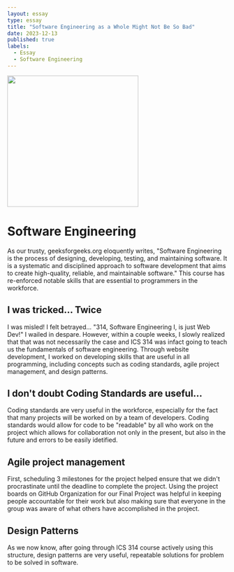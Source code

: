 ```yaml
---
layout: essay
type: essay
title: "Software Engineering as a Whole Might Not Be So Bad"
date: 2023-12-13
published: true
labels:
  - Essay
  - Software Engineering
---
```


<img width="300px" class="rounded float-start pe-4" src="/img/essay/se.jpg">

# Software Engineering
As our trusty, geeksforgeeks.org eloquently writes, "Software Engineering is the process of designing, developing, testing, and maintaining software. It is a systematic and disciplined approach to software development that aims to create high-quality, reliable, and maintainable software." This course has re-enforced notable skills that are essential to programmers in the workforce. 
## I was tricked... Twice
I was misled! I felt betrayed... "314, Software Engineering I, is just Web Dev!" I wailed in despare. However, within a couple weeks, I slowly realized that that was not necessarily the case and ICS 314 was infact going to teach us the fundamentals of software engineering. Through website development, I worked on developing skills that are useful in all programming, including concepts such as coding standards, agile project management, and design patterns. 
## I don't doubt Coding Standards are useful...
Coding standards are very useful in the workforce, especially for the fact that many projects will be worked on by a team of developers. Coding standards would allow for code to be "readable" by all who work on the project which allows for collaboration not only in the present, but also in the future and errors to be easily idetified.
## Agile project management
First, scheduling 3 milestones for the project helped ensure that we didn't procrastinate until the deadline to complete the project. Using the project boards on GitHub Organization for our Final Project was helpful in keeping people accountable for their work but also making sure that everyone in the group was aware of what others have accomplished in the project. 
## Design Patterns
As we now know, after going through ICS 314 course actively using this structure, design patterns are very useful, repeatable solutions for problem to be solved in software. 
